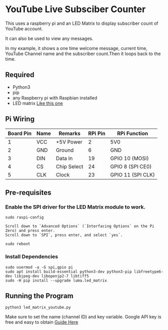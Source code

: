 # YouTube Live Subsciber Counter 
This uses a raspberry pi and an LED Matrix to display subscriber count of YouTube account. 

It can also be used to view any messages.

In my example, it shows a one time welcome message, current time, YouTube Channel name and the subscriber count.Then it loops back to the time. 

## Required 
+ Python3
+ pip
+ any Raspberry pi with Raspbian installed
+ LED matrix [Like this one](https://www.amazon.com/HiLetgo-MAX7219-Arduino-Microcontroller-Display/dp/B07FFV537V?ref_=ast_sto_dp)

## Pi Wiring
 
| Board Pin	| Name	| Remarks	|RPi Pin |	RPi Function
|-----|------|------| -----|-----|
|1	|VCC	|+5V Power	|2	|5V0
|2	|GND	|Ground	|6	|GND
|3	|DIN	|Data In	|19	|GPIO 10 (MOSI)
|4	|CS	|Chip Select	|24	|GPIO 8 (SPI CE0)
|5	|CLK	|Clock	|23	|GPIO 11 (SPI CLK)

## Pre-requisites

### Enable the SPI driver for the LED Matrix module to work.
	sudo raspi-config

	Scroll down to `Advanced Options` (`Interfacing Options` on the Pi Zero) and press enter.
	Scroll down to `SPI`, press enter, and select `yes`.
	
	sudo reboot


### Install Dependencies

```
sudo usermod -a -G spi,gpio pi
sudo apt install build-essential python3-dev python3-pip libfreetype6-dev libjpeg-dev libopenjp2-7 libtiff5
sudo -H pip install --upgrade luma.led_matrix
```
## Running the Program
```
python3 led_matrix_youtube.py
```
Make sure to set the name (channel ID) and key variable.
Google API key is free and easy to obtain [Guide Here](https://www.slickremix.com/docs/get-api-key-for-youtube/)

